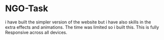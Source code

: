 # NGO-Task
i have built the simpler version of the website but i have also skills in the extra effects and animations. The time was limited so i built this. This is fully Responsive across all devices.

